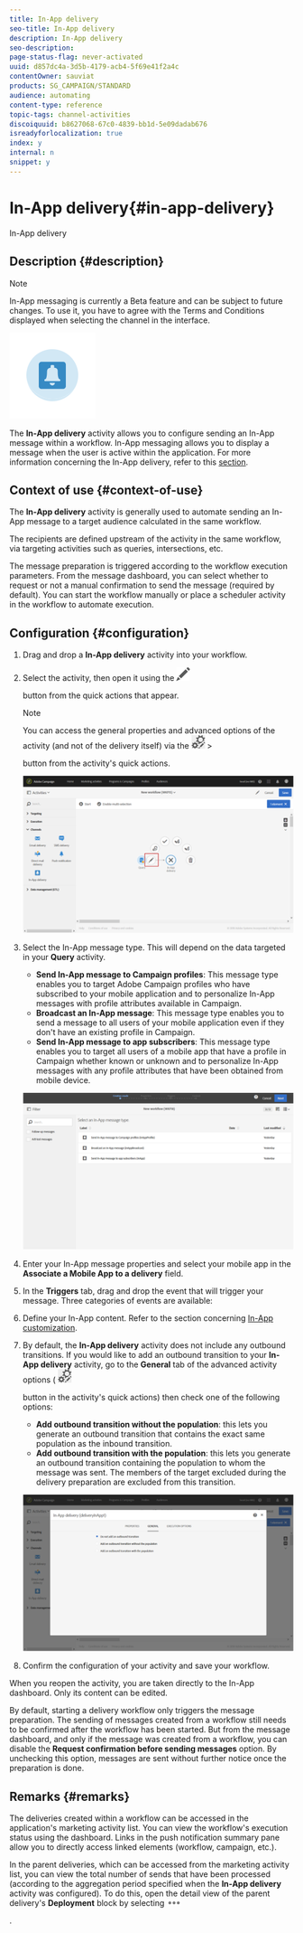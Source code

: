 ```yaml
---
title: In-App delivery
seo-title: In-App delivery
description: In-App delivery
seo-description: 
page-status-flag: never-activated
uuid: d857dc4a-3d5b-4179-acb4-5f69e41f2a4c
contentOwner: sauviat
products: SG_CAMPAIGN/STANDARD
audience: automating
content-type: reference
topic-tags: channel-activities
discoiquuid: b8627068-67c0-4839-bb1d-5e09dadab676
isreadyforlocalization: true
index: y
internal: n
snippet: y
---
```


# In-App delivery{#in-app-delivery}

In-App delivery

## Description {#description}

>[!NOTE]
>
>In-App messaging is currently a Beta feature and can be subject to future changes. To use it, you have to agree with the Terms and Conditions displayed when selecting the channel in the interface.

![](assets/wkf_in_app_1.png)

The **In-App delivery** activity allows you to configure sending an In-App message within a workflow. In-App messaging allows you to display a message when the user is active within the application. For more information concerning the In-App delivery, refer to this [section](../../channels/using/about-in-app-messaging.md).

## Context of use {#context-of-use}

The **In-App delivery** activity is generally used to automate sending an In-App message to a target audience calculated in the same workflow.

The recipients are defined upstream of the activity in the same workflow, via targeting activities such as queries, intersections, etc.

The message preparation is triggered according to the workflow execution parameters. From the message dashboard, you can select whether to request or not a manual confirmation to send the message (required by default). You can start the workflow manually or place a scheduler activity in the workflow to automate execution.

## Configuration {#configuration}

1. Drag and drop a **In-App delivery** activity into your workflow.
1. Select the activity, then open it using the  ![](assets/edit_darkgrey-24px.png)

   button from the quick actions that appear.

   >[!NOTE]
   >
   >You can access the general properties and advanced options of the activity (and not of the delivery itself) via the  ![](assets/dlv_activity_params-24px.png)   >
   >
   >button from the activity's quick actions.

   ![](assets/wkf_in_app_3.png)

1. Select the In-App message type. This will depend on the data targeted in your **Query** activity.

    * **Send In-App message to Campaign profiles**: This message type enables you to target Adobe Campaign profiles who have subscribed to your mobile application and to personalize In-App messages with profile attributes available in Campaign.
    * **Broadcast an In-App message**: This message type enables you to send a message to all users of your mobile application even if they don't have an existing profile in Campaign.
    * **Send In-App message to app subscribers**: This message type enables you to target all users of a mobile app that have a profile in Campaign whether known or unknown and to personalize In-App messages with any profile attributes that have been obtained from mobile device.

   ![](assets/wkf_in_app_4.png)

1. Enter your In-App message properties and select your mobile app in the **Associate a Mobile App to a delivery** field.
1. In the **Triggers** tab, drag and drop the event that will trigger your message. Three categories of events are available: 
1. Define your In-App content. Refer to the section concerning [In-App customization](../../channels/using/customizing-an-in-app-message.md).
1. By default, the **In-App delivery** activity does not include any outbound transitions. If you would like to add an outbound transition to your **In-App delivery** activity, go to the **General** tab of the advanced activity options (  ![](assets/dlv_activity_params-24px.png)

   button in the activity's quick actions) then check one of the following options:

    * **Add outbound transition without the population**: this lets you generate an outbound transition that contains the exact same population as the inbound transition.
    * **Add outbound transition with the population**: this lets you generate an outbound transition containing the population to whom the message was sent. The members of the target excluded during the delivery preparation are excluded from this transition.

   ![](assets/wkf_in_app_5.png)

1. Confirm the configuration of your activity and save your workflow.

When you reopen the activity, you are taken directly to the In-App dashboard. Only its content can be edited.

By default, starting a delivery workflow only triggers the message preparation. The sending of messages created from a workflow still needs to be confirmed after the workflow has been started. But from the message dashboard, and only if the message was created from a workflow, you can disable the **Request confirmation before sending messages** option. By unchecking this option, messages are sent without further notice once the preparation is done.

## Remarks {#remarks}

The deliveries created within a workflow can be accessed in the application's marketing activity list. You can view the workflow's execution status using the dashboard. Links in the push notification summary pane allow you to directly access linked elements (workflow, campaign, etc.).

In the parent deliveries, which can be accessed from the marketing activity list, you can view the total number of sends that have been processed (according to the aggregation period specified when the **In-App delivery** activity was configured). To do this, open the detail view of the parent delivery's **Deployment** block by selecting  ![](assets/wkf_dlv_detail_button.png)

.
